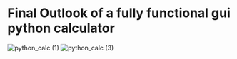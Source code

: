 # Final Outlook of a fully functional gui python calculator

![python_calc (1)](https://github.com/batanai777gw/python_tkinter_gui_calculator/assets/87236470/5378f6ae-8db1-4070-b6d1-1a46f1b9f8cf)
![python_calc (3)](https://github.com/batanai777gw/python_tkinter_gui_calculator/assets/87236470/1b9c467d-1296-484f-a71a-d5d6c76ae180)
